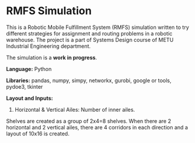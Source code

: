 # RMFS Simulation

This is a Robotic Mobile Fulfillment System (RMFS) simulation written to try different strategies for assignment and routing problems in a robotic warehouse. The project is a part of Systems Design course of METU Industrial Engineering department.

The simulation is a **work in progress**.

**Language:** Python

**Libraries:** pandas, numpy, simpy, networkx, gurobi, google or tools, pydoe3, tkinter

**Layout and Inputs:**
1. Horizontal & Vertical Ailes: Number of inner ailes.

Shelves are created as a group of 2x4=8 shelves. When there are 2 horizontal and 2 vertical ailes, there are 4 corridors in each direction and a layout of 10x16 is created.

